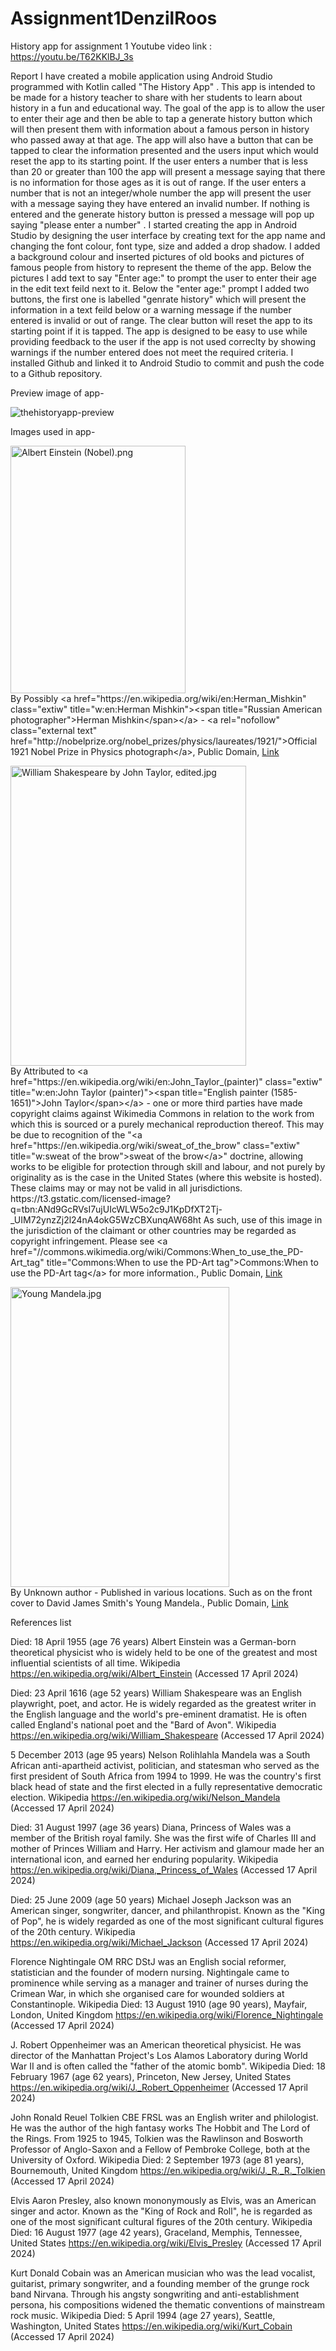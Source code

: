 # Assignment1DenzilRoos
History app for assignment 1
Youtube video link : https://youtu.be/T62KKlBJ_3s

Report
I have created a mobile application using Android Studio programmed with Kotlin called "The History App" . This app is intended to be made for a history teacher to share with her students to learn about history in a fun and educational way. The goal of the app is to allow the user to enter their age and then be able to tap a generate history button which will then present them with information about a famous person in history who passed away at that age. The app will also have a button that can be tapped to clear the information presented and the users input which would reset the app to its starting point. If the user enters a number that is less than 20 or greater than 100 the app will present a message saying that there is no information for those ages as it is out of range. If the user enters a number that is not an integer/whole number the app will present the user with a message saying they have entered an invalid number. If nothing is entered and the generate history button is pressed a message will pop up saying "please enter a number" . I started creating the app in Android Studio by designing the user interface by creating text for the app name and changing the font colour, font type, size and added a drop shadow. I added a background colour and inserted pictures of old books and pictures of famous people from history to represent the theme of the app. Below the pictures I add text to say "Enter age:" to prompt the user to enter their age in the edit text feild next to it. Below the "enter age:" prompt I added two buttons, the first one is labelled "genrate history" which will present the information in a text feild below or a warning message if the number entered is invalid or out of range. The clear button will reset the app to its starting point if it is tapped. The app is designed to be easy to use while providing feedback to the user if the app is not used correclty by showing warnings if the number entered does not meet the required criteria. 
I installed Github and linked it to Android Studio to commit and push the code to a Github repository.

Preview image of app-

<img src="https://i.ibb.co/6NjS3S2/thehistoryapp-preview.jpg" alt="thehistoryapp-preview" border="0">

Images used in app-

<p><a href="https://commons.wikimedia.org/wiki/File:Albert_Einstein_(Nobel).png#/media/File:Albert_Einstein_(Nobel).png"><img src="https://upload.wikimedia.org/wikipedia/commons/5/50/Albert_Einstein_%28Nobel%29.png" alt="Albert Einstein (Nobel).png" height="396" width="280"></a><br>By Possibly &lt;a href="https://en.wikipedia.org/wiki/en:Herman_Mishkin" class="extiw" title="w:en:Herman Mishkin"&gt;&lt;span title="Russian American photographer"&gt;Herman Mishkin&lt;/span&gt;&lt;/a&gt; - &lt;a rel="nofollow" class="external text" href="http://nobelprize.org/nobel_prizes/physics/laureates/1921/"&gt;Official 1921 Nobel Prize in Physics photograph&lt;/a&gt;, Public Domain, <a href="https://commons.wikimedia.org/w/index.php?curid=458521">Link</a></p>
<p><a href="https://commons.wikimedia.org/wiki/File:William_Shakespeare_by_John_Taylor,_edited.jpg#/media/File:William_Shakespeare_by_John_Taylor,_edited.jpg"><img src="https://upload.wikimedia.org/wikipedia/commons/2/21/William_Shakespeare_by_John_Taylor%2C_edited.jpg" alt="William Shakespeare by John Taylor, edited.jpg" height="480" width="377"></a><br>By Attributed to &lt;a href="https://en.wikipedia.org/wiki/en:John_Taylor_(painter)" class="extiw" title="w:en:John Taylor (painter)"&gt;&lt;span title="English painter (1585-1651)"&gt;John Taylor&lt;/span&gt;&lt;/a&gt; - one or more third parties have made copyright claims against Wikimedia Commons in relation to the work from which this is sourced or a purely mechanical reproduction thereof. This may be due to recognition of the "&lt;a href="https://en.wikipedia.org/wiki/sweat_of_the_brow" class="extiw" title="w:sweat of the brow"&gt;sweat of the brow&lt;/a&gt;" doctrine, allowing works to be eligible for protection through skill and labour, and not purely by originality as is the case in the United States (where this website is hosted). These claims may or may not be valid in all jurisdictions.
  https://t3.gstatic.com/licensed-image?q=tbn:ANd9GcRVsI7ujUIcWLW5o2c9J1KpDfXT2Tj-_UIM72ynzZj2l24nA4okG5WzCBXunqAW68ht
As such, use of this image in the jurisdiction of the claimant or other countries may be regarded as copyright infringement. Please see &lt;a href="//commons.wikimedia.org/wiki/Commons:When_to_use_the_PD-Art_tag" title="Commons:When to use the PD-Art tag"&gt;Commons:When to use the PD-Art tag&lt;/a&gt; for more information., Public Domain, <a href="https://commons.wikimedia.org/w/index.php?curid=147141653">Link</a></p>
<p><a href="https://commons.wikimedia.org/wiki/File:Young_Mandela.jpg#/media/File:Young_Mandela.jpg"><img src="https://upload.wikimedia.org/wikipedia/commons/1/11/Young_Mandela.jpg" alt="Young Mandela.jpg" height="480" width="350"></a><br>By Unknown author - Published in various locations. Such as on the front cover to David James Smith's Young Mandela., Public Domain, <a href="https://commons.wikimedia.org/w/index.php?curid=10664759">Link</a></p>

References list 

Died: 18 April 1955 (age 76 years)
Albert Einstein was a German-born theoretical physicist who is widely held to be one of the greatest and most influential scientists of all time. Wikipedia
https://en.wikipedia.org/wiki/Albert_Einstein
(Accessed 17 April 2024)

Died: 23 April 1616 (age 52 years)
William Shakespeare was an English playwright, poet, and actor. He is widely regarded as the greatest writer in the English language and the world's pre-eminent dramatist. He is often called England's national poet and the "Bard of Avon". Wikipedia
https://en.wikipedia.org/wiki/William_Shakespeare
(Accessed 17 April 2024)

5 December 2013 (age 95 years)
Nelson Rolihlahla Mandela was a South African anti-apartheid activist, politician, and statesman who served as the first president of South Africa from 1994 to 1999. He was the country's first black head of state and the first elected in a fully representative democratic election. Wikipedia
https://en.wikipedia.org/wiki/Nelson_Mandela
(Accessed 17 April 2024)

Died: 31 August 1997 (age 36 years)
Diana, Princess of Wales was a member of the British royal family. She was the first wife of Charles III and mother of Princes William and Harry. Her activism and glamour made her an international icon, and earned her enduring popularity. Wikipedia
https://en.wikipedia.org/wiki/Diana,_Princess_of_Wales
(Accessed 17 April 2024)

Died: 25 June 2009 (age 50 years)
Michael Joseph Jackson was an American singer, songwriter, dancer, and philanthropist. Known as the "King of Pop", he is widely regarded as one of the most significant cultural figures of the 20th century. Wikipedia
https://en.wikipedia.org/wiki/Michael_Jackson
(Accessed 17 April 2024)

Florence Nightingale OM RRC DStJ was an English social reformer, statistician and the founder of modern nursing. Nightingale came to prominence while serving as a manager and trainer of nurses during the Crimean War, in which she organised care for wounded soldiers at Constantinople. Wikipedia
Died: 13 August 1910 (age 90 years), Mayfair, London, United Kingdom
https://en.wikipedia.org/wiki/Florence_Nightingale
(Accessed 17 April 2024)

J. Robert Oppenheimer was an American theoretical physicist. He was director of the Manhattan Project's Los Alamos Laboratory during World War II and is often called the "father of the atomic bomb". Wikipedia
Died: 18 February 1967 (age 62 years), Princeton, New Jersey, United States
https://en.wikipedia.org/wiki/J._Robert_Oppenheimer
(Accessed 17 April 2024)

John Ronald Reuel Tolkien CBE FRSL was an English writer and philologist. He was the author of the high fantasy works The Hobbit and The Lord of the Rings. From 1925 to 1945, Tolkien was the Rawlinson and Bosworth Professor of Anglo-Saxon and a Fellow of Pembroke College, both at the University of Oxford. Wikipedia
Died: 2 September 1973 (age 81 years), Bournemouth, United Kingdom
https://en.wikipedia.org/wiki/J._R._R._Tolkien
(Accessed 17 April 2024)

Elvis Aaron Presley, also known mononymously as Elvis, was an American singer and actor. Known as the "King of Rock and Roll", he is regarded as one of the most significant cultural figures of the 20th century. Wikipedia
Died: 16 August 1977 (age 42 years), Graceland, Memphis, Tennessee, United States
https://en.wikipedia.org/wiki/Elvis_Presley
(Accessed 17 April 2024)

Kurt Donald Cobain was an American musician who was the lead vocalist, guitarist, primary songwriter, and a founding member of the grunge rock band Nirvana. Through his angsty songwriting and anti-establishment persona, his compositions widened the thematic conventions of mainstream rock music. Wikipedia
Died: 5 April 1994 (age 27 years), Seattle, Washington, United States
https://en.wikipedia.org/wiki/Kurt_Cobain
(Accessed 17 April 2024)

